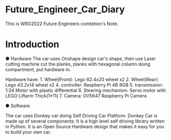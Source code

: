 # Future_Engineer_Car_Diary
This is WRO2022 Future Engineers comtetion's Note. 

# Introduction

 ● Hardware
  The car uses Onshape design car's shape, then use Laser cutting machine cut the planks, planks with hexagonal column doing compartment, put hardware in.
  
  Hardware have:
    1. Wheel(Front):         Lego 62.4x20 wheel  x2
    2. Wheel(Rear):          Lego 43.2x14 wheel  x2
    4. controller:           Raspberry Pi 4B 8GB
    5. transmission:         1:34 Motor with plastic differential
    6. Steering mechanism:   Servo motor with LEGO Liftarm Thick(1*11)
    7. Camera:               OV5647 Raspberry Pi Camera
  

 ● Software

  The car uses Donkey car doing Self Driving Car Platform. Donkey Car is made up of several components: It is a high level self driving library written in Python. It is an Open Source Hardware design that makes it easy for you to build your own car. 
